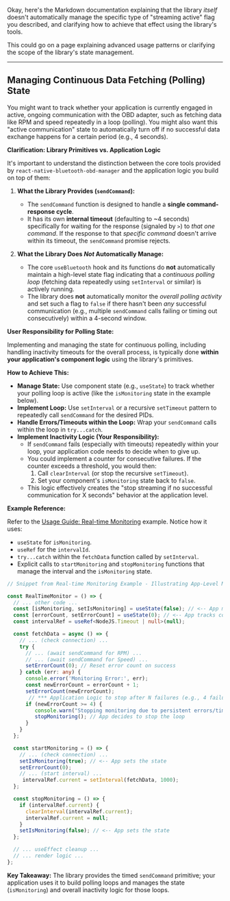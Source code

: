 Okay, here's the Markdown documentation explaining that the library *itself* doesn't automatically manage the specific type of "streaming active" flag you described, and clarifying how to achieve that effect using the library's tools.

This could go on a page explaining advanced usage patterns or clarifying the scope of the library's state management.

---

## Managing Continuous Data Fetching (Polling) State

You might want to track whether your application is currently engaged in active, ongoing communication with the OBD adapter, such as fetching data like RPM and speed repeatedly in a loop (polling). You might also want this "active communication" state to automatically turn off if no successful data exchange happens for a certain period (e.g., 4 seconds).

**Clarification: Library Primitives vs. Application Logic**

It's important to understand the distinction between the core tools provided by `react-native-bluetooth-obd-manager` and the application logic you build on top of them:

1.  **What the Library Provides (`sendCommand`):**
    *   The `sendCommand` function is designed to handle a **single command-response cycle**.
    *   It has its own **internal timeout** (defaulting to ~4 seconds) specifically for waiting for the response (signaled by `>`) to *that one command*. If the response to that *specific command* doesn't arrive within its timeout, the `sendCommand` promise rejects.

2.  **What the Library Does *Not* Automatically Manage:**
    *   The core `useBluetooth` hook and its functions do **not** automatically maintain a high-level state flag indicating that a *continuous polling loop* (fetching data repeatedly using `setInterval` or similar) is actively running.
    *   The library does **not** automatically monitor the *overall polling activity* and set such a flag to `false` if there hasn't been *any* successful communication (e.g., multiple `sendCommand` calls failing or timing out consecutively) within a 4-second window.

**User Responsibility for Polling State:**

Implementing and managing the state for continuous polling, including handling inactivity timeouts for the overall process, is typically done **within your application's component logic** using the library's primitives.

**How to Achieve This:**

*   **Manage State:** Use component state (e.g., `useState`) to track whether your polling loop is active (like the `isMonitoring` state in the example below).
*   **Implement Loop:** Use `setInterval` or a recursive `setTimeout` pattern to repeatedly call `sendCommand` for the desired PIDs.
*   **Handle Errors/Timeouts within the Loop:** Wrap your `sendCommand` calls within the loop in `try...catch`.
*   **Implement Inactivity Logic (Your Responsibility):**
    *   If `sendCommand` fails (especially with timeouts) repeatedly within your loop, your application code needs to decide when to give up.
    *   You could implement a counter for consecutive failures. If the counter exceeds a threshold, you would then:
        1.  Call `clearInterval` (or stop the recursive `setTimeout`).
        2.  Set your component's `isMonitoring` state back to `false`.
    *   This logic effectively creates the "stop streaming if no successful communication for X seconds" behavior at the application level.

**Example Reference:**

Refer to the [Usage Guide: Real-time Monitoring](https://github.com/rakshitbharat/react-native-bluetooth-obd-manager/wiki/Usage-Guide:-Real-time-Monitoring) example. Notice how it uses:
*   `useState` for `isMonitoring`.
*   `useRef` for the `intervalId`.
*   `try...catch` within the `fetchData` function called by `setInterval`.
*   Explicit calls to `startMonitoring` and `stopMonitoring` functions that manage the interval and the `isMonitoring` state.

```typescript
// Snippet from Real-time Monitoring Example - Illustrating App-Level Management

const RealTimeMonitor = () => {
  // ... other code ...
  const [isMonitoring, setIsMonitoring] = useState(false); // <-- App manages this state
  const [errorCount, setErrorCount] = useState(0); // <-- App tracks consecutive errors
  const intervalRef = useRef<NodeJS.Timeout | null>(null);

  const fetchData = async () => {
    // ... (check connection) ...
    try {
      // ... (await sendCommand for RPM) ...
      // ... (await sendCommand for Speed) ...
      setErrorCount(0); // Reset error count on success
    } catch (err: any) {
      console.error('Monitoring Error:', err);
      const newErrorCount = errorCount + 1;
      setErrorCount(newErrorCount);
       // *** Application Logic to stop after N failures (e.g., 4 failures ~ 4 seconds if interval is 1s) ***
      if (newErrorCount >= 4) {
         console.warn("Stopping monitoring due to persistent errors/timeouts.");
         stopMonitoring(); // App decides to stop the loop
      }
    }
  };

  const startMonitoring = () => {
    // ... (check connection) ...
    setIsMonitoring(true); // <-- App sets the state
    setErrorCount(0);
    // ... (start interval) ...
     intervalRef.current = setInterval(fetchData, 1000);
  };

  const stopMonitoring = () => {
    if (intervalRef.current) {
      clearInterval(intervalRef.current);
      intervalRef.current = null;
    }
    setIsMonitoring(false); // <-- App sets the state
  };

  // ... useEffect cleanup ...
  // ... render logic ...
};
```

**Key Takeaway:** The library provides the timed `sendCommand` primitive; your application uses it to build polling loops and manages the state (`isMonitoring`) and overall inactivity logic for those loops.